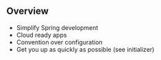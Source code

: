 ## Overview

* Simplify Spring development
* Cloud ready apps
* Convention over configuration
* Get you up as quickly as possible (see initializer)
